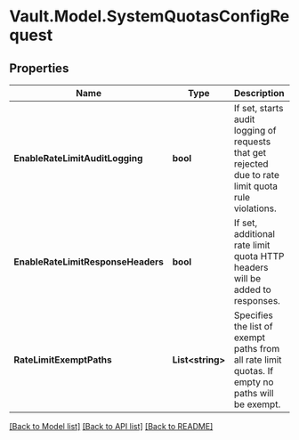 # Vault.Model.SystemQuotasConfigRequest

## Properties

Name | Type | Description | Notes
------------ | ------------- | ------------- | -------------
**EnableRateLimitAuditLogging** | **bool** | If set, starts audit logging of requests that get rejected due to rate limit quota rule violations. | [optional] 
**EnableRateLimitResponseHeaders** | **bool** | If set, additional rate limit quota HTTP headers will be added to responses. | [optional] 
**RateLimitExemptPaths** | **List&lt;string&gt;** | Specifies the list of exempt paths from all rate limit quotas. If empty no paths will be exempt. | [optional] 

[[Back to Model list]](../README.md#documentation-for-models) [[Back to API list]](../README.md#documentation-for-api-endpoints) [[Back to README]](../README.md)

